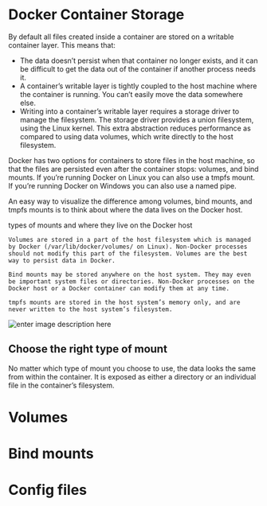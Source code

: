 # Docker Container Storage

By default all files created inside a container are stored on a writable container layer. 
This means that:

* The data doesn’t persist when that container no longer exists, and it can be difficult to get the data out of the container if another process needs it.
 * A container’s writable layer is tightly coupled to the host machine where the container is running. You can’t easily move the data somewhere else.
 * Writing into a container’s writable layer requires a storage driver to manage the filesystem. The storage driver provides a union filesystem, using the Linux kernel. This extra abstraction reduces performance as compared to using data volumes, which write directly to the host filesystem.

Docker has two options for containers to store files in the host machine, so that the files are persisted even after the container stops: volumes, and bind mounts. If you’re running Docker on Linux you can also use a tmpfs mount. If you’re running Docker on Windows you can also use a named pipe.




An easy way to visualize the difference among volumes, bind mounts, and tmpfs mounts is to think about where the data lives on the Docker host.

types of mounts and where they live on the Docker host

    Volumes are stored in a part of the host filesystem which is managed by Docker (/var/lib/docker/volumes/ on Linux). Non-Docker processes should not modify this part of the filesystem. Volumes are the best way to persist data in Docker.

    Bind mounts may be stored anywhere on the host system. They may even be important system files or directories. Non-Docker processes on the Docker host or a Docker container can modify them at any time.

    tmpfs mounts are stored in the host system’s memory only, and are never written to the host system’s filesystem.


![enter image description here](https://github.com/joe-speedboat/workshop.docker/raw/main/images/types-of-mounts.png)
## Choose the right type of mount

No matter which type of mount you choose to use, the data looks the same from within the container. It is exposed as either a directory or an individual file in the container’s filesystem.

# Volumes

# Bind mounts

# Config files
<!--stackedit_data:
eyJoaXN0b3J5IjpbNzQ3OTg1MDQzXX0=
-->